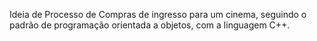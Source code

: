 Ideia de Processo de Compras de ingresso para um cinema, seguindo o padrão de programação orientada a objetos, com a linguagem C++.
